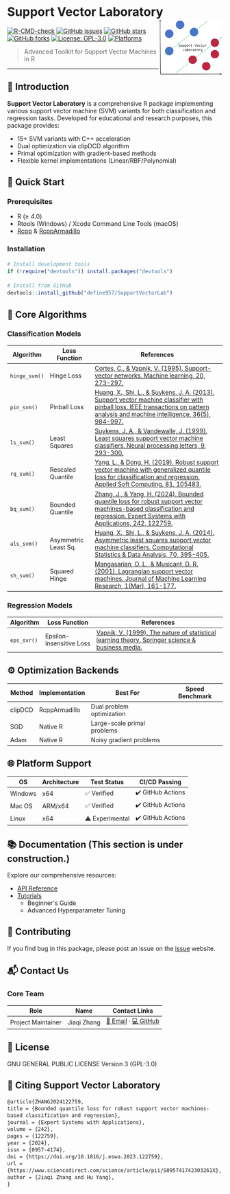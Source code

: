 # **Support Vector Laboratory** <img src="man/figures/Logo.png" align="right" width="150" />

[![R-CMD-check](https://img.shields.io/badge/R--CMD--check-passing-brightgreen)](https://github.com/define957/SupportVectorLab/actions)
[![GitHub issues](https://img.shields.io/github/issues/define957/SupportVectorLab)](https://github.com/define957/SupportVectorLab/issues)
[![GitHub stars](https://img.shields.io/github/stars/define957/SupportVectorLab)](https://github.com/define957/SupportVectorLab/stargazers)
[![GitHub forks](https://img.shields.io/github/forks/define957/SupportVectorLab)](https://github.com/define957/SupportVectorLab/network)
[![License: GPL-3.0](https://img.shields.io/github/license/define957/SupportVectorLab)](https://www.gnu.org/licenses/gpl-3.0)
[![Platforms](https://img.shields.io/badge/platform-Windows%20%7C%20macOS%20%7C%20Linux%20(x64)-lightgrey)](https://github.com/define957/SupportVectorLab)

> Advanced Toolkit for Support Vector Machines in R

***

## 📖 Introduction

**Support Vector Laboratory** is a comprehensive R package implementing various support vector machine (SVM) variants for both classification and regression tasks. Developed for educational and research purposes, this package provides:

- 15+ SVM variants with C++ acceleration
- Dual optimization via clipDCD algorithm
- Primal optimization with gradient-based methods
- Flexible kernel implementations (Linear/RBF/Polynomial)

## 🚀 Quick Start

### Prerequisites
- R (≥ 4.0)
- Rtools (Windows) / Xcode Command Line Tools (macOS)
- [Rcpp](https://cran.r-project.org/package=Rcpp) & [RcppArmadillo](https://cran.r-project.org/package=RcppArmadillo)

### Installation
```r
# Install development tools
if (!require("devtools")) install.packages("devtools")

# Install from GitHub
devtools::install_github("define957/SupportVectorLab")
```
## 🧠 Core Algorithms

### Classification Models
| Algorithm       | Loss Function        | References                   |
|-----------------|----------------------|------------------------------|
| `hinge_svm()`   | Hinge Loss           | [Cortes, C., & Vapnik, V. (1995). Support-vector networks. Machine learning, 20, 273-297.](https://link.springer.com/article/10.1007/BF00994018)   |
| `pin_svm()`     | Pinball Loss         | [Huang, X., Shi, L., & Suykens, J. A. (2013). Support vector machine classifier with pinball loss. IEEE transactions on pattern analysis and machine intelligence, 36(5), 984-997.](https://ieeexplore.ieee.org/document/6604389)  |
| `ls_svm()`      | Least Squares        | [Suykens, J. A., & Vandewalle, J. (1999). Least squares support vector machine classifiers. Neural processing letters, 9, 293-300.](https://link.springer.com/article/10.1023/A:1018628609742)          |
| `rq_svm()`      | Rescaled Quantile    | [Yang, L., & Dong, H. (2019). Robust support vector machine with generalized quantile loss for classification and regression. Applied Soft Computing, 81, 105483.](https://www.sciencedirect.com/science/article/abs/pii/S1568494619302534)  |
| `bq_svm()`      | Bounded Quantile     | [Zhang, J., & Yang, H. (2024). Bounded quantile loss for robust support vector machines-based classification and regression. Expert Systems with Applications, 242, 122759.](https://www.sciencedirect.com/science/article/abs/pii/S095741742303261X)      |
| `als_svm()`     | Asymmetric Least Sq. | [Huang, X., Shi, L., & Suykens, J. A. (2014). Asymmetric least squares support vector machine classifiers. Computational Statistics & Data Analysis, 70, 395-405.](https://www.sciencedirect.com/science/article/abs/pii/S0167947313003393)      |
| `sh_svm()`      | Squared Hinge        | [Mangasarian, O. L., & Musicant, D. R. (2001). Lagrangian support vector machines. Journal of Machine Learning Research, 1(Mar), 161-177.](https://jmlr.org/papers/volume1/mangasarian01a/html/)  |

### Regression Models
| Algorithm       | Loss Function          | References                   |
|-----------------|------------------------|------------------------------|
| `eps_svr()`   | Epsilon-Insensitive Loss | [Vapnik, V. (1999). The nature of statistical learning theory. Springer science & business media.](https://link.springer.com/book/10.1007/978-1-4757-3264-1)   |

## ⚙️ Optimization Backends

| Method          | Implementation          | Best For                   | Speed Benchmark           |
|-----------------|-------------------------|----------------------------|---------------------------|
| clipDCD         | RcppArmadillo           | Dual problem optimization  | |
| SGD             | Native R                | Large-scale primal problems| |
| Adam            | Native R                | Noisy gradient problems    | |

## 🌐 Platform Support

| OS              | Architecture   | Test Status | CI/CD Passing |
|-----------------|----------------|-------------|---------------|
| Windows         | x64            | ✅ Verified  | ✔️ GitHub Actions |
| Mac OS          | ARM/x64        | ✅ Verified  | ✔️ GitHub Actions |
| Linux           | x64            | ⚠️ Experimental | ✔️ GitHub Actions   |

## 📚 Documentation (This section is under construction.)

Explore our comprehensive resources:
- [API Reference]()
- [Tutorials]()  
  - Beginner's Guide
  - Advanced Hyperparameter Tuning

## 🤝 Contributing

If you find bug in this package, please post an issue on the [issue](https://github.com/define957/manysvms/issues) website.

## 📬 Contact Us

### Core Team
| Role               | Name           | Contact Links                                                                                                                                 |
|---------------------|----------------|-----------------------------------------------------------------------------------------------------------------------------------------------|
| Project Maintainer  | Jiaqi Zhang    | [📧 Email](mailto:zhangjiaqi957957@outlook.com) · [💻 GitHub](https://github.com/define957)    |


## 🔐 License

GNU GENERAL PUBLIC LICENSE Version 3 (GPL-3.0)

## 📜 Citing Support Vector Laboratory

```
@article{ZHANG2024122759,
title = {Bounded quantile loss for robust support vector machines-based classification and regression},
journal = {Expert Systems with Applications},
volume = {242},
pages = {122759},
year = {2024},
issn = {0957-4174},
doi = {https://doi.org/10.1016/j.eswa.2023.122759},
url = {https://www.sciencedirect.com/science/article/pii/S095741742303261X},
author = {Jiaqi Zhang and Hu Yang},
}
```